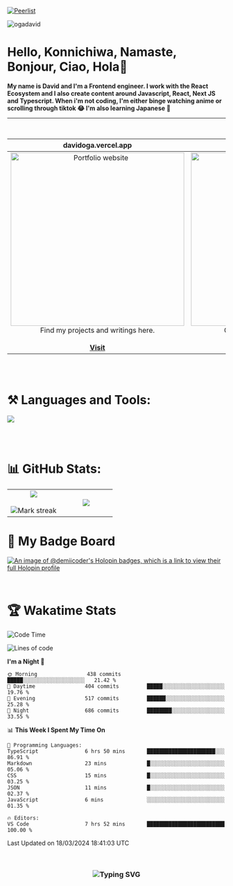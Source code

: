 
[![Peerlist](https://github-readme-badge.peerlist.io/api/davidoga?style=social)](https://peerlist.io/davidoga)
<p align="left"> <img src="https://komarev.com/ghpvc/?username=ogadavid&label=Profile%20views&color=0e75b6&style=flat" alt="ogadavid" /> </p>

<h1>Hello, Konnichiwa, Namaste, Bonjour, Ciao, Hola👋</h1>
<b>My name is David and I'm a Frontend engineer. I work with the React Ecosystem and I also create content around Javascript, React, Next JS and Typescript. When i'm not coding, I'm either binge watching anime or scrolling through tiktok 😂 I'm also learning Japanese 🎌</b>
<hr />
<br />

| davidoga.vercel.app | &nbsp;&nbsp;&nbsp;&nbsp;&nbsp;&nbsp;&nbsp;&nbsp;&nbsp;&nbsp;davidoga.hashnode.dev&nbsp;&nbsp;&nbsp;&nbsp;&nbsp;&nbsp;&nbsp;&nbsp;&nbsp;
|:-:|:-:|
|<a href="https://davidoga.vercel.app/"><img src="https://github.com/OgaDavid/OgaDavid/assets/104001201/39d53f34-458f-483d-9f95-d120f2fb4350" alt="Portfolio website" width="400"></a><br />Find my projects and writings here.<br /><br /><a href="https://davidoga.vercel.app/">**Visit**</a> | <a href="https://davidoga.hashnode.dev/"><img src="https://github.com/OgaDavid/OgaDavid/assets/104001201/9d6cfd8c-3a20-4b02-a71a-581ff64ea1a4" alt="Blog" width="400"></a><br />Check out articles written by me.<br /><br /><a href="https://davidoga.hashnode.dev/">**Visit**</a> |

<br/>
<br />
<h1 align="left">⚒ Languages and Tools:</h1>
<p>
  <a href="https://skillicons.dev">
    <img src="https://skillicons.dev/icons?i=html,css,tailwind,js,ts,react,nextjs,firebase,prisma,planetscale,jest,postman,git,github,vercel,vscode,powershell,figma,vite" />
  </a>
</p>
<br/>
<br />

# 📊 GitHub Stats:

<table align="center">
<tr border="none">
<td width="50%" align="center">
  
  <img  align="center"  src="https://github-readme-stats.vercel.app/api?username=OgaDavid&theme=react&show_icons=true&count_private=true" />
  <br></br>
  <img  title="🔥 Get streak stats for your profile at git.io/streak-stats" alt="Mark streak" src="https://github-readme-streak-stats.herokuapp.com/?user=OgaDavid&theme=react&hide_border=false" /> 
</td>

<td width="50%" align="center">

  <img  align="center"  src="https://github-readme-stats.anuraghazra1.vercel.app/api/top-langs/?username=OgaDavid&theme=react&hide_border=false&no-bg=true&no-frame=true&langs_count=10"/>
  
  </td>
</tr>
</table>

# 🥇 My Badge Board

[![An image of @demiicoder's Holopin badges, which is a link to view their full Holopin profile](https://holopin.me/demiicoder)](https://holopin.io/@demiicoder)

<br/>

# 🏆 Wakatime Stats

<!--START_SECTION:waka-->
![Code Time](http://img.shields.io/badge/Code%20Time-446%20hrs%2044%20mins-blue)

![Lines of code](https://img.shields.io/badge/From%20Hello%20World%20I%27ve%20Written-1.3%20million%20lines%20of%20code-blue)

**I'm a Night 🦉** 

```text
🌞 Morning                438 commits         █████░░░░░░░░░░░░░░░░░░░░   21.42 % 
🌆 Daytime                404 commits         █████░░░░░░░░░░░░░░░░░░░░   19.76 % 
🌃 Evening                517 commits         ██████░░░░░░░░░░░░░░░░░░░   25.28 % 
🌙 Night                  686 commits         ████████░░░░░░░░░░░░░░░░░   33.55 % 
```


📊 **This Week I Spent My Time On** 

```text
💬 Programming Languages: 
TypeScript               6 hrs 50 mins       ██████████████████████░░░   86.91 % 
Markdown                 23 mins             █░░░░░░░░░░░░░░░░░░░░░░░░   05.06 % 
CSS                      15 mins             █░░░░░░░░░░░░░░░░░░░░░░░░   03.25 % 
JSON                     11 mins             █░░░░░░░░░░░░░░░░░░░░░░░░   02.37 % 
JavaScript               6 mins              ░░░░░░░░░░░░░░░░░░░░░░░░░   01.35 % 

🔥 Editors: 
VS Code                  7 hrs 52 mins       █████████████████████████   100.00 % 
```


 Last Updated on 18/03/2024 18:41:03 UTC
<!--END_SECTION:waka-->
<br />

<h3 align="center"><img src="https://readme-typing-svg.herokuapp.com?font=Righteous&size=25&center=true&vCenter=true&width=500&height=70&pause=1000&color=FFD500&center=true&random=false&width=900&lines=Thanks+for+viewing+my+profile+%F0%9F%94%A5;Don't+forget+to+leave+a+star+on+any+of+my+projects+%F0%9F%8C%9F;Arigato+Gozaimasu%F0%9F%99%8C%F0%9F%8F%BE" alt="Typing SVG" /></h3>

